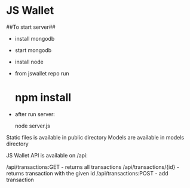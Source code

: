 # JS Wallet #

##To start server##

* install mongodb
* start mongodb
* install node
* from jswallet repo run
	
	# npm install

* after run server:

	node server.js


Static files is available in public directory
Models are available in models directory

JS Wallet API is available on /api:

/api/transactions:GET - returns all transactions
/api/transactions/{id} - returns transaction with the given id
/api/transactions:POST - add transaction
